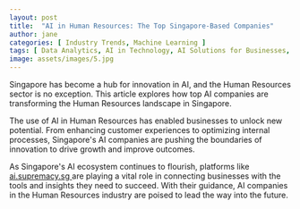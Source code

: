 ```yaml
---
layout: post
title:  "AI in Human Resources: The Top Singapore-Based Companies"
author: jane
categories: [ Industry Trends, Machine Learning ]
tags: [ Data Analytics, AI in Technology, AI Solutions for Businesses, Smart Cities ]
image: assets/images/5.jpg
---
```


Singapore has become a hub for innovation in AI, and the Human Resources sector is no exception. This article explores how top AI companies are transforming the Human Resources landscape in Singapore.

The use of AI in Human Resources has enabled businesses to unlock new potential. From enhancing customer experiences to optimizing internal processes, Singapore's AI companies are pushing the boundaries of innovation to drive growth and improve outcomes.

As Singapore's AI ecosystem continues to flourish, platforms like <a href="https://ai.supremacy.sg" target="_blank"> ai.supremacy.sg </a> are playing a vital role in connecting businesses with the tools and insights they need to succeed. With their guidance, AI companies in the Human Resources industry are poised to lead the way into the future.

